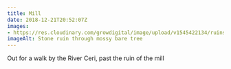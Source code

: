 ```yaml
---
title: Mill
date: 2018-12-21T20:52:07Z
images: 
- https://res.cloudinary.com/growdigital/image/upload/v1545422134/ruins-F341244F.jpg
imageAlt: Stone ruin through mossy bare tree
---
```


Out for a walk by the River Ceri, past the ruin of the mill
